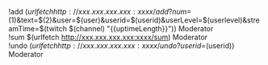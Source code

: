 !add	$(urlfetch http://xxx.xxx.xxx.xxx:xxxx/add?num=$(1)&text=$(2)&user=$(user)&userid=$(userid)&userLevel=$(userlevel)&streamTime=$(twitch $(channel) "{{uptimeLength}}"))	Moderator	 
!sum	$(urlfetch http://xxx.xxx.xxx.xxx:xxxx/sum)	Moderator	 
!undo	$(urlfetch http://xxx.xxx.xxx.xxx:xxxx/undo?userid=$(userid))	Moderator	 

